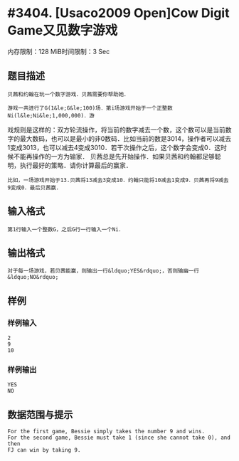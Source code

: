 # #3404. [Usaco2009 Open]Cow Digit Game又见数字游戏

内存限制：128 MiB时间限制：3 Sec

## 题目描述

    贝茜和约翰在玩一个数字游戏．贝茜需要你帮助她．

    游戏一共进行了G(1&le;G&le;100)场．第i场游戏开始于一个正整数Ni(l&le;Ni&le;1,000,000)．游

戏规则是这样的：双方轮流操作，将当前的数字减去一个数，这个数可以是当前数字的最大数码，也可以是最小的非0数码．比如当前的数是3014，操作者可以减去1变成3013，也可以减去4变成3010．若干次操作之后，这个数字会变成0．这时候不能再操作的一方为输家．    贝茜总是先开始操作．如果贝茜和约翰都足够聪明，执行最好的策略．请你计算最后的赢家．

    比如，一场游戏开始于13.贝茜将13减去3变成10．约翰只能将10减去1变成9．贝茜再将9减去9变成0．最后贝茜赢．

## 输入格式

    第1行输入一个整数G，之后G行一行输入一个Ni．

## 输出格式

 

    对于每一场游戏，若贝茜能赢，则输出一行&ldquo;YES&rdquo;，否则输幽一行&ldquo;NO&rdquo;

## 样例

### 样例输入

    
    2
    9
    10
    

### 样例输出

    
    YES
    NO
    

## 数据范围与提示

    For the first game, Bessie simply takes the number 9 and wins.
    For the second game, Bessie must take 1 (since she cannot take 0), and then
    FJ can win by taking 9.

